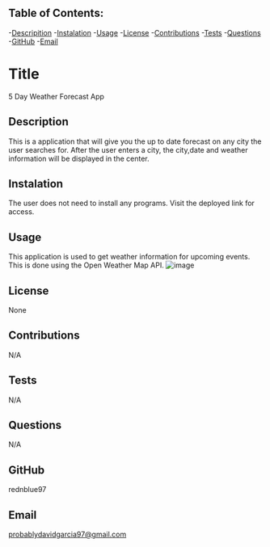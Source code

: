 ## Table of Contents: 
-[Descripition](#Description)
    -[Instalation](#Instalation)
    -[Usage](#Usage)
    -[License](#License)
    -[Contributions](#Contributions)
    -[Tests](#Tests)
    -[Questions](#Questions)
    -[GitHub](#GitHub)
    -[Email](#Email)
    
#  Title 
5 Day Weather Forecast App

##  Description
This is a application that will give you the up to date forecast on any city the user searches for. After the user enters a city, the city,date and weather information will be displayed in the center.

## Instalation
The user does not need to install any programs. Visit the deployed link for access.

## Usage
This application is used to get weather information for upcoming events. This is done using the Open Weather Map API.
![image](https://user-images.githubusercontent.com/114364879/222013789-311d98bb-6151-470b-818a-771105c32142.png)


## License
None

## Contributions
N/A

## Tests
N/A

## Questions
N/A

## GitHub 
rednblue97

## Email
probablydavidgarcia97@gmail.com
